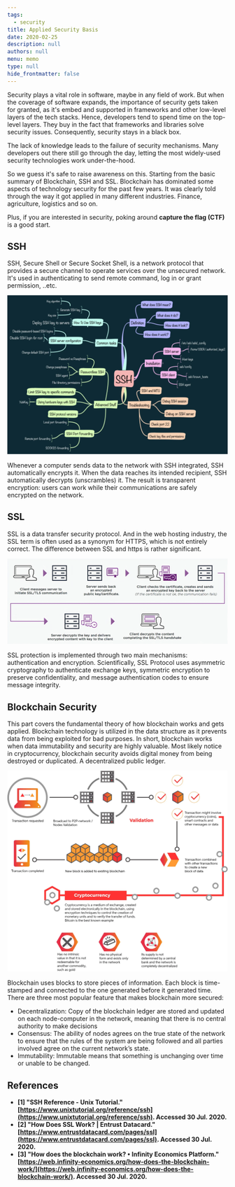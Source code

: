 ```yaml
---
tags: 
  - security
title: Applied Security Basis
date: 2020-02-25
description: null
authors: null
menu: memo
type: null
hide_frontmatter: false
---
```


Security plays a vital role in software, maybe in any field of work. But when the coverage of software expands, the importance of security gets taken for granted, as it's embed and supported in frameworks and other low-level layers of the tech stacks. Hence, developers tend to spend time on the top-level layers. They buy in the fact that frameworks and libraries solve security issues. Consequently, security stays in a black box.

The lack of knowledge leads to the failure of security mechanisms. Many developers out there still go through the day, letting the most widely-used security technologies work under-the-hood.

So we guess it's safe to raise awareness on this. Starting from the basic summary of Blockchain, SSH and SSL. Blockchain has dominated some aspects of technology security for the past few years. It was clearly told through the way it got applied in many different industries. Finance, agriculture, logistics and so on.

Plus, if you are interested in security, poking around **capture the flag (CTF)** is a good start.

## SSH
SSH, Secure Shell or Secure Socket Shell, is a network protocol that provides a secure channel to operate services over the unsecured network. It's used in authenticating to send remote command, log in or grant permission, ..etc.

![](assets/applied-security-basis_13c107925c2a38cd5786d6ae6022e104_md5.webp)

Whenever a computer sends data to the network with SSH integrated, SSH automatically encrypts it. When the data reaches its intended recipient, SSH automatically decrypts (unscrambles) it. The result is transparent encryption: users can work while their communications are safely encrypted on the network.

## SSL
SSL is a data transfer security protocol. And in the web hosting industry, the SSL term is often used as a synonym for HTTPS, which is not entirely correct. The difference between SSL and https is rather significant.

![](assets/applied-security-basis_3926657b13ba9a1d1738b03f91e4c134_md5.webp)

SSL protection is implemented through two main mechanisms: authentication and encryption. Scientifically, SSL Protocol uses asymmetric cryptography to authenticate exchange keys, symmetric encryption to preserve confidentiality, and message authentication codes to ensure message integrity.

## Blockchain Security
This part covers the fundamental theory of how blockchain works and gets applied. Blockchain technology is utilized in the data structure as it prevents data from being exploited for bad purposes. In short, blockchain works when data immutability and security are highly valuable. Most likely notice in cryptocurrency, blockchain security avoids digital money from being destroyed or duplicated. A decentralized public ledger.

![](assets/applied-security-basis_7c1a02851e9358ad98e5876efefb7970_md5.webp)

Blockchain uses blocks to store pieces of information. Each block is time-stamped and connected to the one generated before it generated time. There are three most popular feature that makes blockchain more secured:

* Decentralization: Copy of the blockchain ledger are stored and updated on each node-computer in the network, meaning that there is no central authority to make decisions
* Consensus: The ability of nodes agrees on the true state of the network to ensure that the rules of the system are being followed and all parties involved agree on the current network’s state.
* Immutability: Immutable means that something is unchanging over time or unable to be changed.

## References
* **[1] "SSH Reference - Unix Tutorial." ****[https://www.unixtutorial.org/reference/ssh](https://www.unixtutorial.org/reference/ssh)****. Accessed 30 Jul. 2020.**
* **[2] "How Does SSL Work? | Entrust Datacard." ****[https://www.entrustdatacard.com/pages/ssl](https://www.entrustdatacard.com/pages/ssl)****. Accessed 30 Jul. 2020.**
* **[3] "How does the blockchain work? • Infinity Economics Platform." ****[https://web.infinity-economics.org/how-does-the-blockchain-work/](https://web.infinity-economics.org/how-does-the-blockchain-work/)****. Accessed 30 Jul. 2020.**
